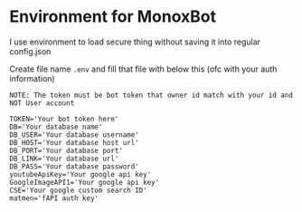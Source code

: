 # Environment for MonoxBot

I use environment to load secure thing without saving it into regular config.json

Create file name `.env` and fill that file with below this (ofc with your auth information)

```
NOTE: The token must be bot token that owner id match with your id and NOT User account
```


```env
TOKEN='Your bot token here'
DB='Your database name'
DB_USER='Your database username'
DB_HOST='Your database host url'
DB_PORT='Your database port'
DB_LINK='Your database url'
DB_PASS='Your database password'
youtubeApiKey='Your google api key'
GoogleImageAPI1='Your google api key'
CSE='Your google custom search ID'
matmen='fAPI auth key'
```
